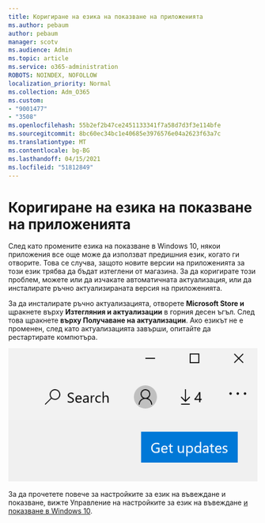 ```yaml
---
title: Коригиране на езика на показване на приложенията
ms.author: pebaum
author: pebaum
manager: scotv
ms.audience: Admin
ms.topic: article
ms.service: o365-administration
ROBOTS: NOINDEX, NOFOLLOW
localization_priority: Normal
ms.collection: Adm_O365
ms.custom:
- "9001477"
- "3508"
ms.openlocfilehash: 55b2ef2b47ce2451133341f7a58d7d3f3e114bfe
ms.sourcegitcommit: 8bc60ec34bc1e40685e3976576e04a2623f63a7c
ms.translationtype: MT
ms.contentlocale: bg-BG
ms.lasthandoff: 04/15/2021
ms.locfileid: "51812849"
---
```

# <a name="fix-the-display-language-of-apps"></a>Коригиране на езика на показване на приложенията

След като промените езика на показване в Windows 10, някои приложения все още може да използват предишния език, когато ги отворите. Това се случва, защото новите версии на приложенията за този език трябва да бъдат изтеглени от магазина. За да коригирате този проблем, можете или да изчакате автоматичната актуализация, или да инсталирате ръчно актуализираната версия на приложенията.

За да инсталирате ръчно актуализацията, отворете **Microsoft Store и** щракнете върху **Изтегляния и актуализации** в горния десен ъгъл. След това щракнете **върху Получаване на актуализации**. Ако езикът не е променен, след като актуализацията завърши, опитайте да рестартирате компютъра.

![Получаване на актуализации.](media/get-updates.png)

За да прочетете повече за настройките за език на въвеждане и показване, вижте Управление на настройките за език на въвеждане [и показване в Windows 10](https://support.microsoft.com/help/4027670/windows-10-add-and-switch-input-and-display-language-preferences).
